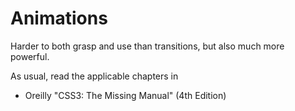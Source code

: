 # Animations

Harder to both grasp and use than transitions, but also much more powerful.

As usual, read the applicable chapters in

+ Oreilly "CSS3: The Missing Manual" (4th Edition)
